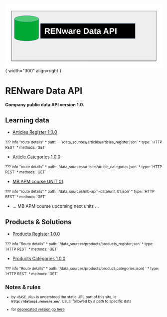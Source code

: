 
![data_api_logo](pictures/dataAPI_logo.png){ width="300" align=right }


# RENware Data API

**Company public data API version 1.0.**




## Learning data

* [Articles Register 1.0.0](data_sources/articles/articles_register.json)
<small markdown>
??? info "route details"
    * path: `<BASE_URL>` `/data_sources/articles/articles_register.json`
    * type:  `HTTP REST`
    * methods: `GET`
</small>



* [Article Categories 1.0.0](data_sources/articles/article_categories.json)
<small markdown>
??? info "route details"
    * path: `<BASE_URL>/data_sources/articles/article_categories.json`
    * type:  `HTTP REST`
    * methods: `GET`
</small>


* [MB APM course UNIT 01](data_sources/mb-apm-data/unit_01.json)
<small markdown>
??? info "route details"
    * path: `<BASE_URL>/data_sources/mb-apm-data/unit_01.json`
    * type:  `HTTP REST`
    * methods: `GET`
</small>


* ... MB APM course upcoming next units ...










## Products & Solutions

* [Products Register 1.0.0](data_sources/products/products_register.json)
<small markdown>
??? info "Route details"
    * path: `<BASE_URL>/data_sources/products/products_register.json`
    * type:  `HTTP REST`
    * methods: `GET`
</small>


* [Products Categories 1.0.0](data_sources/products/product_categories.json)
<small markdown>
??? info "Route details"
    * path: `<BASE_URL>/data_sources/products/product_categories.json) `
    * type:  `HTTP REST`
    * methods: `GET`
</small>
 















<small markdown>

## Notes & rules

* by `<BASE_URL>` is understood the static URL part of this site, ie **`http://dataapi.renware.eu/`**. Usual followed by a path to specific data

* for [deprecated version go here](deprecated_version.md)

</small>


